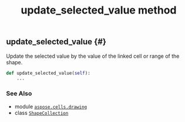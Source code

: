 ﻿---
title: update_selected_value method
second_title: Aspose.Cells for Python via .NET API References
description: 
type: docs
weight: 480
url: /aspose.cells.drawing/shapecollection/update_selected_value/
is_root: false
---

## update_selected_value {#}

Update the selected value by the value of the linked cell or range of the shape.



```python
def update_selected_value(self):
    ...
```





### See Also
* module [`aspose.cells.drawing`](../../)
* class [`ShapeCollection`](/cells/python-net/aspose.cells.drawing/shapecollection)
